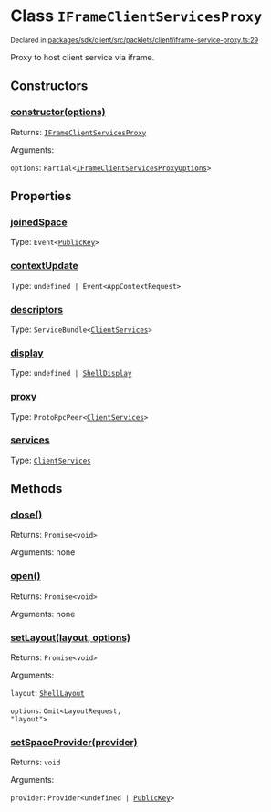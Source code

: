 # Class `IFrameClientServicesProxy`
<sub>Declared in [packages/sdk/client/src/packlets/client/iframe-service-proxy.ts:29](https://github.com/dxos/dxos/blob/main/packages/sdk/client/src/packlets/client/iframe-service-proxy.ts#L29)</sub>


Proxy to host client service via iframe.


## Constructors
### [constructor(options)](https://github.com/dxos/dxos/blob/main/packages/sdk/client/src/packlets/client/iframe-service-proxy.ts#L38)



Returns: <code>[IFrameClientServicesProxy](/api/@dxos/client/classes/IFrameClientServicesProxy)</code>

Arguments: 

`options`: <code>Partial&lt;[IFrameClientServicesProxyOptions](/api/@dxos/client/types/IFrameClientServicesProxyOptions)&gt;</code>


## Properties
### [joinedSpace](https://github.com/dxos/dxos/blob/main/packages/sdk/client/src/packlets/client/iframe-service-proxy.ts#L30)
Type: <code>Event&lt;[PublicKey](/api/@dxos/client/classes/PublicKey)&gt;</code>

### [contextUpdate](https://github.com/dxos/dxos/blob/main/packages/sdk/client/src/packlets/client/iframe-service-proxy.ts#L65)
Type: <code>undefined | Event&lt;AppContextRequest&gt;</code>

### [descriptors](https://github.com/dxos/dxos/blob/main/packages/sdk/client/src/packlets/client/iframe-service-proxy.ts#L53)
Type: <code>ServiceBundle&lt;[ClientServices](/api/@dxos/client/types/ClientServices)&gt;</code>

### [display](https://github.com/dxos/dxos/blob/main/packages/sdk/client/src/packlets/client/iframe-service-proxy.ts#L61)
Type: <code>undefined | [ShellDisplay](/api/@dxos/client/enums#ShellDisplay)</code>

### [proxy](https://github.com/dxos/dxos/blob/main/packages/sdk/client/src/packlets/client/iframe-service-proxy.ts#L49)
Type: <code>ProtoRpcPeer&lt;[ClientServices](/api/@dxos/client/types/ClientServices)&gt;</code>

### [services](https://github.com/dxos/dxos/blob/main/packages/sdk/client/src/packlets/client/iframe-service-proxy.ts#L57)
Type: <code>[ClientServices](/api/@dxos/client/types/ClientServices)</code>


## Methods
### [close()](https://github.com/dxos/dxos/blob/main/packages/sdk/client/src/packlets/client/iframe-service-proxy.ts#L130)



Returns: <code>Promise&lt;void&gt;</code>

Arguments: none

### [open()](https://github.com/dxos/dxos/blob/main/packages/sdk/client/src/packlets/client/iframe-service-proxy.ts#L77)



Returns: <code>Promise&lt;void&gt;</code>

Arguments: none

### [setLayout(layout, options)](https://github.com/dxos/dxos/blob/main/packages/sdk/client/src/packlets/client/iframe-service-proxy.ts#L73)



Returns: <code>Promise&lt;void&gt;</code>

Arguments: 

`layout`: <code>[ShellLayout](/api/@dxos/client/enums#ShellLayout)</code>

`options`: <code>Omit&lt;LayoutRequest, "layout"&gt;</code>

### [setSpaceProvider(provider)](https://github.com/dxos/dxos/blob/main/packages/sdk/client/src/packlets/client/iframe-service-proxy.ts#L69)



Returns: <code>void</code>

Arguments: 

`provider`: <code>Provider&lt;undefined | [PublicKey](/api/@dxos/client/classes/PublicKey)&gt;</code>
